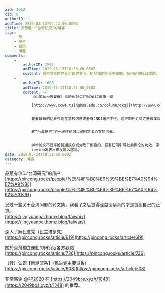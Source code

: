 ```yaml
---
aid: 1052
cid: 8
authorID: 1
addTime: 2019-03-13T04:42:00.000Z
title: 品葱用户“台湾研究”的博客
tags:
    - 葱
    - 用户
    - 台湾
    - 博客
comments:
    -
        authorID: 1503
        addTime: 2019-03-13T10:26:00.000Z
        content: 這些文章的作者大都在牆內，能發揮的空間不樂觀，特別是關於政改的，可以用餘熱來形容。
    -
        authorID: 1665
        addTime: 2019-03-14T18:51:00.000Z
        content: >-
            《中国与世界观察》最新也就公开到2017年第一期  

            [http://www.ccwe.tsinghua.edu.cn/column/qkqj](http://www.ccwe.tsinghua.edu.cn/column/qkqj)


            要看最新的估计只能在学校内网或者有CNKI账户才行，这种期刊订阅之贵根本就没打算让普通机构购买。


            转“台湾研究”的一段评论可以说明学术论文的价值。


            学术论文不是写给普通民众或党政干部看的，没有任何引导社会舆论的功效，学术期刊价格奇贵且需要受过相应的学术训练才能看懂，通常一篇学术论文的下载量不过100，如果有几千上万一般来说就是影响深远的重量级论文了。在大陆的高校和研究所，一个博士生读3-5年如果能够在《台湾研究》这样的国家级核心期刊上发表两篇文章差不多就可以拿到博士学位了，普通一点的高校一个副教授能够在国家级核心期刊发一篇文章就可以转正教授了，一个教授如果在这种期刊发表过7、8篇差不多就可以当系主任了。这么大的利益相关那么多人要毕业升职，要在核心期刊上通过同行评议peer
            review发表出来没那么容易。
date: 2019-03-14T18:51:00.000Z
category: 博客
---
```


品葱有位叫“台湾研究”的用户  
[https://pincong.rocks/people/%E5%8F%B0%E6%B9%BE%E7%A0%94%E7%A9%B6](https://pincong.rocks/people/%E5%8F%B0%E6%B9%BE%E7%A0%94%E7%A9%B6)

发过一些关于台湾问题的论文集，我看了之后觉得深度阅读真的才是提高自己的正道。  
[https://jingyuanpai.home.blog/taiwan/](https://jingyuanpai.home.blog/taiwan/)

深入了解民进党（民主进步党）  
[https://pincong.rocks/article/619](https://pincong.rocks/article/619)

關於臺灣獨立運動的研究及各方觀點  
[https://pincong.rocks/article/736](https://pincong.rocks/article/736)

（转）认识【新潮流系】（民进党主要派系）  
[https://pincong.rocks/article/608](https://pincong.rocks/article/608)

非常感谢 @[KP2020](/member/KP2020) 在 [https://2049bbs.xyz/t/1048](https://2049bbs.xyz/t/1048) 的推荐。
